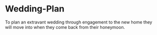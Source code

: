 Wedding-Plan
============

To plan an extravant wedding through engagement to the new home they will move into when they come back from their honeymoon.
